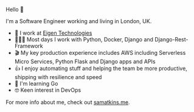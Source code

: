 Hello 👋

I'm a Software Engineer working and living in London, UK.

* 🏢  I work at [Eigen Technologies](https://www.eigentech.com/)
* 👨🏻‍💻  Most days I work with Python, Docker, Django and Django-Rest-Framework
* 🎬  My key production experience includes AWS including Serverless Micro Services, Python Flask and Django apps and APIs
* 👍  I enjoy automating stuff and helping the team be more productive, shipping with resilience and speed
* 🌱  I'm learning Go
* 🤓  Keen interest in DevOps

For more info about me, check out [samatkins.me](https://www.samatkins.me/).
